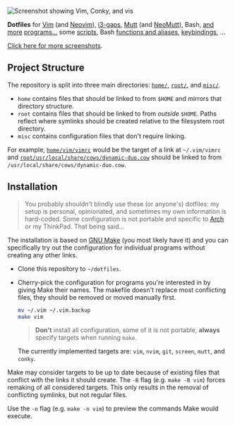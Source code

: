 ![](/../media/screenshot.png?raw=true "Screenshot showing Vim, Conky, and vis")

**Dotfiles** for [Vim][vim/] (and [Neovim][]), [i3-gaps][i3/], [Mutt][mutt/] (and
[NeoMutt][]), Bash, [and][conky/] [more][dunst/] [programs][screen/][...][xresources] some
[scripts][bin/], Bash [functions and aliases][bashrc], [keybindings][xbindkeysrc], ...

[Click here for more screenshots](https://imgur.com/a/1bnaT).

## Project Structure

The repository is split into three main directories: [`home/`](home/), [`root/`](root/),
and [`misc/`](misc/).
*   `home` contains files that should be linked to from `$HOME` and mirrors that directory
    structure.
*   `root` contains files that should be linked to from *outside* `$HOME`.  Paths reflect
    where symlinks should be created relative to the filesystem root directory.
*   `misc` contains configuration files that don't require linking.

For example, [`home/vim/vimrc`](home/vim/vimrc) would be the target of a link at
`~/.vim/vimrc` and
[`root/usr/local/share/cows/dynamic-duo.cow`](root/usr/local/share/cows/dynamic-duo.cow)
should be linked to from `/usr/local/share/cows/dynamic-duo.cow`.

## Installation

>   You probably shouldn't blindly use these (or anyone's) dotfiles: my setup is personal,
>   opinionated, and sometimes my own information is hard-coded.  Some configuration is
>   not portable and specific to [Arch][] or my ThinkPad.  That being said...

The installation is based on [GNU Make][make] (you most likely have it) and you can
specifically try out the configuration for individual programs without creating any other
links.

*   Clone this repository to `~/dotfiles`.
*   Cherry-pick the configuration for programs you're interested in by giving Make their
    names.  The makefile doesn't replace most conflicting files, they should be removed or
    moved manually first.

    ```bash
    mv ~/.vim ~/.vim.backup
    make vim
    ```

    >   **Don't** install all configuration, some of it is not portable,  **always**
    >   specify targets when running `make`.

    The currently implemented targets are: `vim`, `nvim`, `git`, `screen`, `mutt`, and
    `conky`.

Make may consider targets to be up to date because of existing files that conflict with
the links it should create.  The `-B` flag (e.g. `make -B vim`) forces remaking of all
considered targets.  This only results in the removal of conflicting symlinks, but not
regular files.

Use the `-n` flag (e.g. `make -n vim`) to preview the commands Make would execute.

[vim/]: home/vim/
[neovim]: https://neovim.io
[i3/]: home/config/i3/
[mutt/]: home/mutt/
[neomutt]: https://neomutt.org
[conky/]: home/config/conky/
[dunst/]: home/config/dunst/
[screen/]: home/screenrc
[xresources]: home/Xresources
[bin/]: home/bin/
[bashrc]: home/bashrc
[xbindkeysrc]: home/xbindkeysrc
[make]: https://www.gnu.org/software/make/
[arch]: https://archlinux.org
<!--
[vim]: http://vim.org
[i3-gaps]: https://github.com/Airblader/i3
[mutt]: http://mutt.org
[bash]: https://www.gnu.org/software/bash/
[screen]: https://gnu.org/software/screen/
[irssi/]: home/irssi/
-->

<!-- vim: set tw=90 sts=-1 sw=4 et spell: -->
